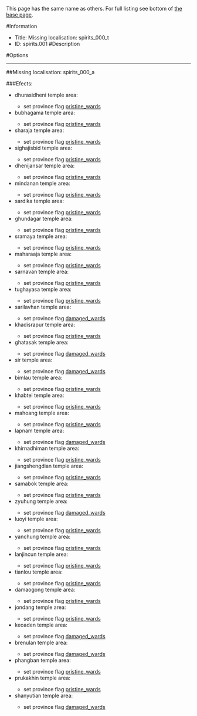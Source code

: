 This page has the same name as others. For full listing see bottom of [the base page](missing_localisation_spirits_000_t.md).

#Information
 - Title: Missing localisation: spirits_000_t
 - ID: spirits.001
#Description

#Options

___
##Missing localisation: spirits_000_a

###Efects:<ul><li>dhurasidheni temple area:</li><ul><li>set province flag [pristine_wards](../flags/pristine_wards.md)</li></ul><li>bubhagama temple area:</li><ul><li>set province flag [pristine_wards](../flags/pristine_wards.md)</li></ul><li>sharaja temple area:</li><ul><li>set province flag [pristine_wards](../flags/pristine_wards.md)</li></ul><li>sighajisbid temple area:</li><ul><li>set province flag [pristine_wards](../flags/pristine_wards.md)</li></ul><li>dhenijansar temple area:</li><ul><li>set province flag [pristine_wards](../flags/pristine_wards.md)</li></ul><li>mindanan temple area:</li><ul><li>set province flag [pristine_wards](../flags/pristine_wards.md)</li></ul><li>sardika temple area:</li><ul><li>set province flag [pristine_wards](../flags/pristine_wards.md)</li></ul><li>ghundagar temple area:</li><ul><li>set province flag [pristine_wards](../flags/pristine_wards.md)</li></ul><li>sramaya temple area:</li><ul><li>set province flag [pristine_wards](../flags/pristine_wards.md)</li></ul><li>maharaaja temple area:</li><ul><li>set province flag [pristine_wards](../flags/pristine_wards.md)</li></ul><li>sarnavan temple area:</li><ul><li>set province flag [pristine_wards](../flags/pristine_wards.md)</li></ul><li>tughayasa temple area:</li><ul><li>set province flag [pristine_wards](../flags/pristine_wards.md)</li></ul><li>sarilavhan temple area:</li><ul><li>set province flag [damaged_wards](../flags/damaged_wards.md)</li></ul><li>khadisrapur temple area:</li><ul><li>set province flag [pristine_wards](../flags/pristine_wards.md)</li></ul><li>ghatasak temple area:</li><ul><li>set province flag [damaged_wards](../flags/damaged_wards.md)</li></ul><li>sir temple area:</li><ul><li>set province flag [damaged_wards](../flags/damaged_wards.md)</li></ul><li>bimlau temple area:</li><ul><li>set province flag [pristine_wards](../flags/pristine_wards.md)</li></ul><li>khabtei temple area:</li><ul><li>set province flag [pristine_wards](../flags/pristine_wards.md)</li></ul><li>mahoang temple area:</li><ul><li>set province flag [pristine_wards](../flags/pristine_wards.md)</li></ul><li>lapnam temple area:</li><ul><li>set province flag [damaged_wards](../flags/damaged_wards.md)</li></ul><li>khirnadhiman temple area:</li><ul><li>set province flag [pristine_wards](../flags/pristine_wards.md)</li></ul><li>jiangshengdian temple area:</li><ul><li>set province flag [pristine_wards](../flags/pristine_wards.md)</li></ul><li>samabok temple area:</li><ul><li>set province flag [pristine_wards](../flags/pristine_wards.md)</li></ul><li>zyuhung temple area:</li><ul><li>set province flag [damaged_wards](../flags/damaged_wards.md)</li></ul><li>luoyi temple area:</li><ul><li>set province flag [pristine_wards](../flags/pristine_wards.md)</li></ul><li>yanchung temple area:</li><ul><li>set province flag [pristine_wards](../flags/pristine_wards.md)</li></ul><li>lanjincun temple area:</li><ul><li>set province flag [pristine_wards](../flags/pristine_wards.md)</li></ul><li>tianlou temple area:</li><ul><li>set province flag [pristine_wards](../flags/pristine_wards.md)</li></ul><li>damaogong temple area:</li><ul><li>set province flag [pristine_wards](../flags/pristine_wards.md)</li></ul><li>jondang temple area:</li><ul><li>set province flag [pristine_wards](../flags/pristine_wards.md)</li></ul><li>keoaden temple area:</li><ul><li>set province flag [damaged_wards](../flags/damaged_wards.md)</li></ul><li>brenulan temple area:</li><ul><li>set province flag [damaged_wards](../flags/damaged_wards.md)</li></ul><li>phangban temple area:</li><ul><li>set province flag [pristine_wards](../flags/pristine_wards.md)</li></ul><li>prukakhin temple area:</li><ul><li>set province flag [pristine_wards](../flags/pristine_wards.md)</li></ul><li>shanyutian temple area:</li><ul><li>set province flag [damaged_wards](../flags/damaged_wards.md)</li></ul></ul>

